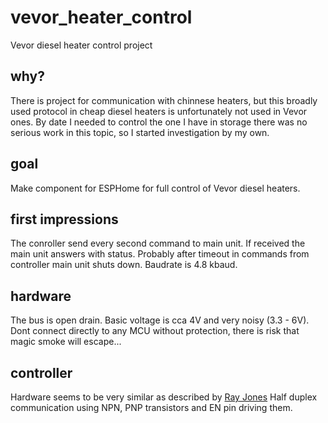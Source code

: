 # vevor_heater_control
Vevor diesel heater control project

## why?
There is project for communication with chinnese heaters, but this broadly used protocol in cheap diesel heaters is unfortunately not used in Vevor ones. By date I needed to control the one I have in storage there was no serious work in this topic, so I started investigation by my own. 

## goal
Make component for ESPHome for full control of Vevor diesel heaters.

## first impressions
The conroller send every second command to main unit. If received the main unit answers with status. Probably after timeout in commands from controller main unit shuts down. 
Baudrate is 4.8 kbaud. 

## hardware
The bus is open drain. Basic voltage is cca 4V and very noisy (3.3 - 6V). Dont connect directly to any MCU without protection, there is risk that magic smoke will escape... 

## controller
Hardware seems to be very similar as described by [Ray Jones](https://gitlab.com/mrjones.id.au/bluetoothheater/-/blob/master/Documentation/V9%20-%20Hacking%20the%20Chinese%20Diesel%20Heater%20Communications%20Protocol.pdf?ref_type=heads)
Half duplex communication using NPN, PNP transistors and EN pin driving them. 




